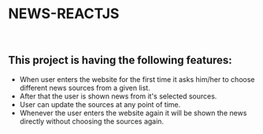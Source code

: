 # NEWS-REACTJS


<br>

## This project is having the following features:
*  When user enters the website for the first time it asks him/her to choose different news sources from a given list.
*  After that the user is shown news from it's selected sources.
*  User can update the sources at any point of time.
*  Whenever the user enters the website again it will be shown the news directly without choosing the sources again.
